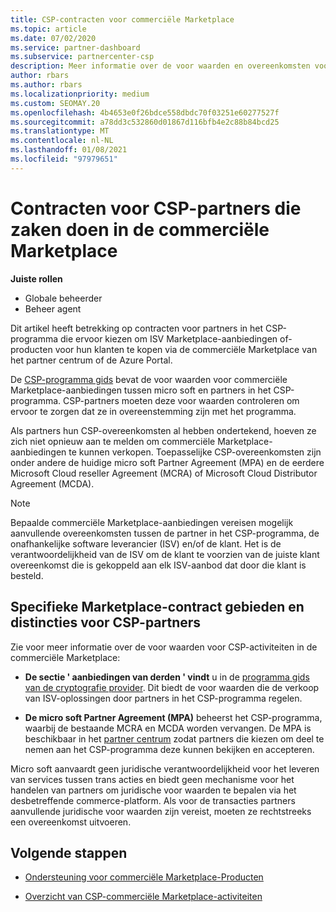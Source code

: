 ```yaml
---
title: CSP-contracten voor commerciële Marketplace
ms.topic: article
ms.date: 07/02/2020
ms.service: partner-dashboard
ms.subservice: partnercenter-csp
description: Meer informatie over de voor waarden en overeenkomsten voor de abonnementen op ISV-producten van derden die zijn aangeschaft door CSP-partners in de commerciële Marketplace.
author: rbars
ms.author: rbars
ms.localizationpriority: medium
ms.custom: SEOMAY.20
ms.openlocfilehash: 4b4653e0f26bdce558dbdc70f03251e60277527f
ms.sourcegitcommit: a78dd3c532860d01867d116bfb4e2c88b84bcd25
ms.translationtype: MT
ms.contentlocale: nl-NL
ms.lasthandoff: 01/08/2021
ms.locfileid: "97979651"
---
```

# <a name="contracts-for-csp-partners-doing-business-in-the-commercial-marketplace"></a>Contracten voor CSP-partners die zaken doen in de commerciële Marketplace


**Juiste rollen**

- Globale beheerder
- Beheer agent

Dit artikel heeft betrekking op contracten voor partners in het CSP-programma die ervoor kiezen om ISV Marketplace-aanbiedingen of-producten voor hun klanten te kopen via de commerciële Marketplace van het partner centrum of de Azure Portal.

De [CSP-programma gids](https://go.microsoft.com/fwlink/p/?LinkId=617100) bevat de voor waarden voor commerciële Marketplace-aanbiedingen tussen micro soft en partners in het CSP-programma. CSP-partners moeten deze voor waarden controleren om ervoor te zorgen dat ze in overeenstemming zijn met het programma.  

Als partners hun CSP-overeenkomsten al hebben ondertekend, hoeven ze zich niet opnieuw aan te melden om commerciële Marketplace-aanbiedingen te kunnen verkopen. Toepasselijke CSP-overeenkomsten zijn onder andere de huidige micro soft Partner Agreement (MPA) en de eerdere Microsoft Cloud reseller Agreement (MCRA) of Microsoft Cloud Distributor Agreement (MCDA).

>[!NOTE]
> Bepaalde commerciële Marketplace-aanbiedingen vereisen mogelijk aanvullende overeenkomsten tussen de partner in het CSP-programma, de onafhankelijke software leverancier (ISV) en/of de klant. Het is de verantwoordelijkheid van de ISV om de klant te voorzien van de juiste klant overeenkomst die is gekoppeld aan elk ISV-aanbod dat door die klant is besteld.

## <a name="specific-marketplace-contract-areas-and-distinctions-for-csp-partners"></a>Specifieke Marketplace-contract gebieden en distincties voor CSP-partners

Zie voor meer informatie over de voor waarden voor CSP-activiteiten in de commerciële Marketplace:

- **De sectie ' aanbiedingen van derden ' vindt** u in de [programma gids van de cryptografie provider](https://go.microsoft.com/fwlink/p/?LinkId=617100). Dit biedt de voor waarden die de verkoop van ISV-oplossingen door partners in het CSP-programma regelen.

- **De micro soft Partner Agreement (MPA)** beheerst het CSP-programma, waarbij de bestaande MCRA en MCDA worden vervangen. De MPA is beschikbaar in het [partner centrum](https://partner.microsoft.com/pcv/dashboard/overview) zodat partners die kiezen om deel te nemen aan het CSP-programma deze kunnen bekijken en accepteren.
  
Micro soft aanvaardt geen juridische verantwoordelijkheid voor het leveren van services tussen trans acties en biedt geen mechanisme voor het handelen van partners om juridische voor waarden te bepalen via het desbetreffende commerce-platform. Als voor de transacties partners aanvullende juridische voor waarden zijn vereist, moeten ze rechtstreeks een overeenkomst uitvoeren.

## <a name="next-steps"></a>Volgende stappen

- [Ondersteuning voor commerciële Marketplace-Producten](csp-commercial-marketplace-support.md)

- [Overzicht van CSP-commerciële Marketplace-activiteiten](csp-commercial-marketplace-overview.md)
